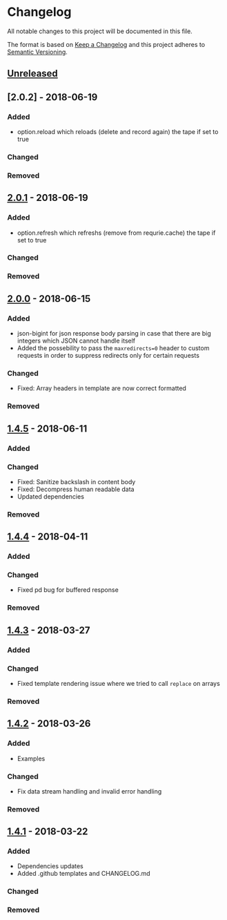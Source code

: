 # Changelog
All notable changes to this project will be documented in this file.

The format is based on [Keep a Changelog](http://keepachangelog.com/en/1.0.0/)
and this project adheres to [Semantic Versioning](http://semver.org/spec/v2.0.0.html).

## [Unreleased]

## [2.0.2] - 2018-06-19
### Added
- option.reload which reloads (delete and record again) the tape if set to true
### Changed
### Removed

## [2.0.1] - 2018-06-19
### Added
- option.refresh which refreshs (remove from requrie.cache) the tape if set to true
### Changed
### Removed

## [2.0.0] - 2018-06-15
### Added
- json-bigint for json response body parsing in case that there are big integers which JSON cannot handle itself
- Added the possebility to pass the `maxredirects=0` header to custom requests in order to suppress redirects only for certain requests
### Changed
- Fixed: Array headers in template are now correct formatted
### Removed

## [1.4.5] - 2018-06-11
### Added
### Changed
- Fixed: Sanitize backslash in content body
- Fixed: Decompress human readable data
- Updated dependencies
### Removed

## [1.4.4] - 2018-04-11
### Added
### Changed
- Fixed pd bug for buffered response
### Removed

## [1.4.3] - 2018-03-27
### Added

### Changed
- Fixed template rendering issue where we tried to call `replace` on arrays

### Removed

## [1.4.2] - 2018-03-26
### Added
- Examples

### Changed
- Fix data stream handling and invalid error handling

### Removed


## [1.4.1] - 2018-03-22
### Added
- Dependencies updates
- Added .github templates and CHANGELOG.md

### Changed

### Removed

[Unreleased]: https://github.com/mbaertschi/node-vcr/compare/v2.0.1...HEAD
[2.0.1]: https://github.com/mbaertschi/node-vcr/compare/v2.0.0...v2.0.1
[2.0.0]: https://github.com/mbaertschi/node-vcr/compare/v1.4.5...v2.0.0
[1.4.5]: https://github.com/mbaertschi/node-vcr/compare/v1.4.4...v1.4.5
[1.4.4]: https://github.com/mbaertschi/node-vcr/compare/v1.4.3...v1.4.4
[1.4.3]: https://github.com/mbaertschi/node-vcr/compare/v1.4.2...v1.4.3
[1.4.2]: https://github.com/mbaertschi/node-vcr/compare/v1.4.1...v1.4.2
[1.4.1]: https://github.com/mbaertschi/node-vcr/compare/v1.2.0...v1.4.1
